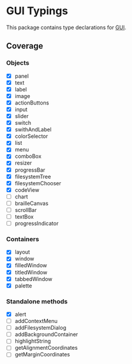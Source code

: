 # GUI Typings

This package contains type declarations for [GUI](https://github.com/IgorTimofeev/GUI).

## Coverage

### Objects

- [x] panel
- [x] text
- [x] label
- [x] image
- [x] actionButtons
- [x] input
- [x] slider
- [x] switch
- [x] swithAndLabel
- [x] colorSelector
- [x] list
- [x] menu
- [x] comboBox
- [x] resizer
- [x] progressBar
- [x] filesystemTree
- [x] filesystemChooser
- [x] codeView
- [ ] chart
- [ ] brailleCanvas
- [ ] scrollBar
- [ ] textBox
- [ ] progressIndicator

### Containers

- [x] layout
- [x] window
- [x] filledWindow
- [x] titledWindow
- [x] tabbedWindow
- [x] palette

### Standalone methods

- [x] alert
- [ ] addContextMenu
- [ ] addFilesystemDialog
- [ ] addBackgroundContainer
- [ ] highlightString
- [ ] getAlignmentCoordinates
- [ ] getMarginCoordinates
